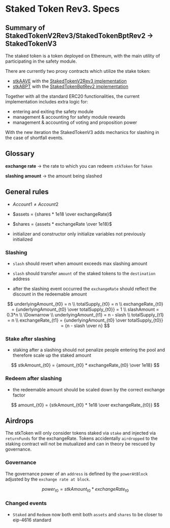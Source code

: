 # Staked Token Rev3. Specs

## Summary of StakedTokenV2Rev3/StakedTokenBptRev2 -> StakedTokenV3

The staked token is a token deployed on Ethereum, with the main utility of participating in the safety module.

There are currently two proxy contracts which utilize the stake token:

- [stkAAVE](https://etherscan.io/token/0x4da27a545c0c5b758a6ba100e3a049001de870f5) with the [StakedTokenV2Rev3 implementation](https://etherscan.io/address/0xe42f02713aec989132c1755117f768dbea523d2f#code)
- [stkABPT](https://etherscan.io/address/0xa1116930326D21fB917d5A27F1E9943A9595fb47#code) with the [StakedTokenBptRev2 implementation](https://etherscan.io/address/0x7183143a9e223a12a83d1e28c98f7d01a68993e8#code)

Together with all the standard ERC20 functionalities, the current implementation includes extra logic for:

- entering and exiting the safety module
- management & accounting for safety module rewards
- management & accounting of voting and proposition power

With the new iteration the StakedTokenV3 adds mechanics for slashing in the case of shortfall events.

## Glossary

**exchange rate** -> the rate to which you can redeem `stkToken` for `Token`

**slashing amount** -> the amount being slashed

## General rules

- $Account1 \ne Account2$

- $assets = {shares * 1e18 \over exchangeRate}$

- $shares = {assets * exchangeRate \over 1e18}$

- initializer and constructor only initialize variables not previously initialized

### Slashing

- `slash` should revert when amount exceeds max slashing amount

- `slash` should transfer `amount` of the staked tokens to the `destination` address

- after the slashing event occurred the `exchangeRate` should reflect the discount in the redeemable amount

$$
underlyingAmount_{t0} = n \\
totalSupply_{t0} = n \\
exchangeRate_{t0} = {underlyingAmount_{t0} \over totalSupply_{t0}} = 1 \\
slashAmount = 0.3*n \\
\Downarrow \\
underlyingAmount_{t1} = n - slash \\
totalSupply_{t1} = n \\
exchangeRate_{t1} = {underlyingAmount_{t0} \over totalSupply_{t0}} = {n - slash \over n}
$$

### Stake after slashing

- staking after a slashing should not penalize people entering the pool and therefore scale up the staked amount

$$
stkAmount_{t0} = {amount_{t0} * exchangeRate_{t0} \over 1e18}
$$

### Redeem after slashing

- the redeemable amount should be scaled down by the correct exchange factor

$$
amount_{t0} = {stkAmount_{t0} * 1e18 \over exchangeRate_{t0}}
$$

## Airdrops

The stkToken will only consider tokens staked via `stake` and injected via `returnFunds` for the exchangeRate. Tokens accidentally `airdropped` to the staking contract will not be mutualized and can in theory be rescued by governance.

### Governance

The governance power of an `address` is defined by the `powerAtBlock` adjusted by the `exchange rate at block`.

$$
power_{t0} = {stkAmount_{t0} * exchangeRate_{t0}}
$$

### Changed events

- `Staked` and `Redeem` now both emit both `assets` and `shares` to be closer to eip-4616 standard
